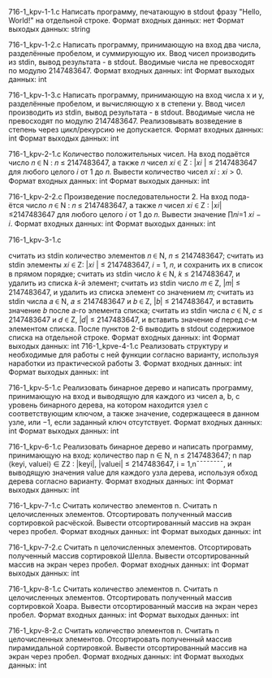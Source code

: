 716-1_kpv-1-1.c Написать программу, печатающую в stdout фразу "Hello, World!" на отдельной строке. Формат входных данных: нет Формат выходых данных: string

716-1_kpv-1-2.c Написать программу, принимающую на вход два числа, разделённые пробелом, и суммирующую их. Ввод чисел производить из stdin, вывод результата - в stdout. Вводимые числа не превосходят по модулю 2147483647. Формат входных данных: int Формат выходых данных: int

716-1_kpv-1-3.c Написать программу, принимающую на вход числа x и y, разделённые пробелом, и вычисляющую x в степени y. Ввод чисел производить из stdin, вывод результата - в stdout. Вводимые числа не превосходят по модулю 2147483647. Реализовывать возведение в степень через цикл/рекурсию не допускается. Формат входных данных: int Формат выходых данных: int

716-1_kpv-2-1.c  Количество положительных чисел. На вход подаётся число 𝑛 ∈ N : 𝑛 ≤ 2147483647, а также 𝑛 чисел 𝑥𝑖 ∈ Z : |𝑥𝑖 | ≤ 2147483647 для любого целого 𝑖 от 1 до 𝑛. Вывести количество чисел 𝑥𝑖 : 𝑥𝑖 > 0. Формат входных данных: int Формат выходых данных: int

716-1_kpv-2-2.c  Произведение последовательности 2. На вход пода- ётся число 𝑛 ∈ N : 𝑛 ≤ 2147483647, а также 𝑛 чисел 𝑥𝑖 ∈ Z : |𝑥𝑖| ≤2147483647 для любого целого 𝑖 от 1 до 𝑛. Вывести значение ∏︁𝑛𝑖=1 𝑥𝑖 − 𝑖. Формат входных данных: int Формат выходых данных: int

716-1_kpv-3-1.c

считать из stdin количество элементов 𝑛 ∈ N, 𝑛 ≤ 2147483647;
считать из stdin элементы 𝑥𝑖 ∈ Z: |𝑥𝑖 | ≤ 2147483647, 𝑖 = 1, 𝑛, и сохранить их в список в прямом порядке;
считать из stdin число 𝑘 ∈ N, 𝑘 ≤ 2147483647, и удалить из списка 𝑘-й элемент;
считать из stdin число 𝑚 ∈ Z, |𝑚| ≤ 2147483647, и удалить из списка элемент со значением 𝑚;
считать из stdin числа 𝑎 ∈ N, 𝑎 ≤ 2147483647 и 𝑏 ∈ Z, |𝑏| ≤ 2147483647, и вставить значение 𝑏 после 𝑎-го элемента списка;
считать из stdin числа 𝑐 ∈ N, 𝑐 ≤ 2147483647 и 𝑑 ∈ Z, |𝑑| ≤ 2147483647, и вставить значение 𝑑 перед 𝑐-м элементом списка. После пунктов 2-6 выводить в stdout содержимое списка на отдельной строке. Формат входных данных: int Формат выходых данных: int
716-1_kpve-4-1.c Реализовать структуру и необходимые для работы с ней функции согласно варианту, используя наработки из практической работы 3. Формат входных данных: int Формат выходых данных: int

716-1_kpv-5-1.c Реализовать бинарное дерево и написать программу, принимающую на вход и выводящую для каждого из чисел a, b, c уровень бинарного дерева, на котором находится узел с соответствующим ключом, а также значение, содержащееся в данном узле, или −1, если заданный ключ отсутствует. Формат входных данных: int Формат выходых данных: int

716-1_kpv-6-1.c Реализовать бинарное дерево и написать программу, принимающую на вход: количество пар n ∈ N, n ≤ 2147483647; n пар ⟨keyi, valuei⟩ ∈ Z2 : |keyi|, |valuei| ≤ 2147483647, i = 1,n¯¯¯¯¯¯¯¯, и выводящую значения value для каждого узла дерева, используя обход дерева согласно варианту. Формат входных данных: int Формат выходых данных: int

716-1_kpv-7-1.c Считать количество элементов n. Считать n целочисленных элементов. Отсортировать полученный массив сортировкой расчёской. Вывести отсортированный массив на экран через пробел. Формат входных данных: int Формат выходых данных: int

716-1_kpv-7-2.c Считать n целочисленных элементов. Отсортировать полученный массив сортировкой Шелла. Вывести отсортированный массив на экран через пробел. Формат входных данных: int Формат выходых данных: int

716-1_kpv-8-1.c Считать количество элементов n. Считать n целочисленных элементов. Отсортировать полученный массив сортировкой Хоара. Вывести отсортированный массив на экран через пробел. Формат входных данных: int Формат выходых данных: int

716-1_kpv-8-2.c Считать количество элементов n. Считать n целочисленных элементов. Отсортировать полученный массив пирамидальной сортировкой. Вывести отсортированный массив на экран через пробел. Формат входных данных: int Формат выходых данных: int
